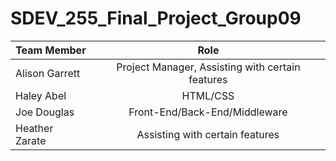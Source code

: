 # SDEV_255_Final_Project_Group09

| Team Member  | Role |
| ------------- |:-------------:|
| Alison Garrett | Project Manager, Assisting with certain features |
| Haley Abel | HTML/CSS |
|   Joe Douglas | Front-End/Back-End/Middleware  |
| Heather Zarate     | Assisting with certain features   |
